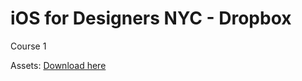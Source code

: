 # iOS for Designers NYC - Dropbox

Course 1

Assets: [Download here](https://www.dropbox.com/sh/fx6davnml0gtqy1/AAAjx8IbxV4ev9XTzhn59ifta?dl=0)
